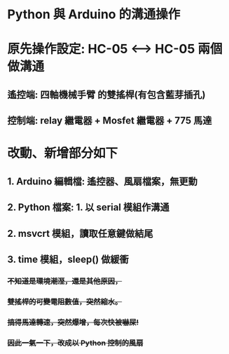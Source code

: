 # Python 與 Arduino 的溝通操作
# 原先操作設定: HC-05 <--> HC-05 兩個做溝通
##             遙控端: 四軸機械手臂 的雙搖桿(有包含藍芽插孔)
##             控制端: relay 繼電器 + Mosfet 繼電器 + 775 馬達
# 改動、新增部分如下
## 1. Arduino 編輯檔: 遙控器、風扇檔案，無更動
## 2. Python 檔案: 1. 以 serial 模組作溝通
##                 2. msvcrt 模組，讀取任意鍵做結尾
##                 3. time 模組，sleep() 做緩衝

### ~~不知道是環境潮溼，還是其他原因，~~
### ~~雙搖桿的可變電阻數值，突然縮水。~~
### ~~搞得馬達轉速，突然爆增，每次快被嚇屎!~~
### ~~因此一氣一下，改成以 Python 控制的風扇~~
